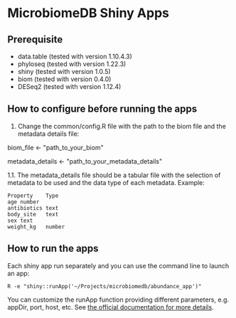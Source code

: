 # MicrobiomeDB Shiny Apps

## Prerequisite

* data.table (tested with version 1.10.4.3)
* phyloseq (tested with version 1.22.3)
* shiny (tested with version 1.0.5)
* biom (tested with version 0.4.0)
* DESeq2 (tested with version 1.12.4)

## How to configure before running the apps

1. Change the common/config.R file with the path to the biom file and the metadata details file:

biom_file <- "path_to_your_biom"

metadata_details <- "path_to_your_metadata_details"

1.1. The metadata_details file should be a tabular file with the selection of metadata to be used and the data type of each metadata. Example:

```
Property	Type
age	number
antibiotics	text
body_site	text
sex	text
weight_kg	number
```

## How to run the apps

Each shiny app run separately and you can use the command line to launch an app:

```
R -e "shiny::runApp('~/Projects/microbiomedb/abundance_app')"
```

You can customize the runApp function providing different parameters, e.g. appDir, port, host, etc. See [the official documentation for more details](https://shiny.rstudio.com/reference/shiny/0.11/runApp.html).

